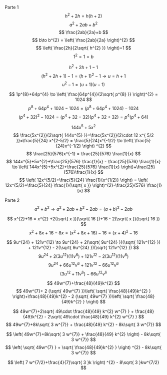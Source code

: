 
Parte 1
$$
h^{2} +2h = h(h+2)
$$
$$
a^{2}+2ab+b^{2}
$$
$$
\frac{2ab}{2a}=b
$$
$$
b\to b^{2} = \left( \frac{2ab}{2a} \right)^{2}
$$
$$
\left( \frac{2h}{2\sqrt{ h^{2} }} \right)=1
$$
$$
1^{2}=1 = b
$$

$$
h^{2}+2h +1 - 1
$$
$$
(h^{2}+2h +1) - 1 = (h+1)^{2}-1 \to u = h+1
$$
$$
u^{2}-1 = (u+1)(u-1)
$$



$$
1p^{8}+64p^{4} \to \left( \frac{64p^{4}}{2\sqrt{ p^{8} }} \right)^{2} = 1024
$$
$$
p^{8}+64p^{4}+1024 - 1024 = (p^{8}+64p^{4}+1024) - 1024
$$
$$
(p^{4}+32)^{2}-1024 = (p^{4}+32-32)(p^{4}+32+32)=p^{4}(p^{4}+64)
$$



$$
144x^{5}+5x^{2} 
$$
$$
\frac{5x^{2}}{2\sqrt{ 144x^{5} }}=\frac{5x^{2}}{2\cdot 12 x^{ 5/2 }}=\frac{5}{24} x^{2-5/2} = \frac{5}{24}x^{-1/2} \to \left( \frac{5}{24}x^{-1/2} \right) ^{2}
$$
$$
\frac{25}{576}x^{-1} = \frac{25}{576} \frac{1}{x} 
$$
$$
144x^{5}+5x^{2}+\frac{25}{576} \frac{1}{x}  - \frac{25}{576} \frac{1}{x} \to \left( 144x^{5}+5x^{2}+\frac{25}{576} \frac{1}{x} \right)+\frac{25}{576}\frac{1}{x}
$$
$$
\left( 12x^{5/2}+\frac{5}{24} \frac{1}{x^{1/2}} \right) = \left( 12x^{5/2}+\frac{5}{24} \frac{1}{\sqrt{ x }} \right)^{2}-\frac{25}{576} \frac{1}{x} 
$$



Parte 2
$$
a^{2} + b^{2} \to a^{2}+2ab + b^{2}- 2ab = (a+b)^{2}-2ab
$$

$$
x^{2}+16 = x^{2} +2(\sqrt{ x })(\sqrt{ 16 })+16 - 2(\sqrt{ x })(\sqrt{ 16 })
$$
$$
x^{2}+8x+16 -8x = (x^{2}+8x+16)-16 = (x+4)^{2}-16
$$


$$
9u^{24} + 121v^{12} \to 9u^{24} + 2(\sqrt{ 9u^{24} })(\sqrt{ 121v^{12} }) + 121v^{12} - 2(\sqrt{ 9u^{24} })(\sqrt{ 121v^{12} })
$$
$$
9u^{24} +2(3u^{12})(11v^{6})+ 121v^{12} - 2(3u^{12})(11v^{6})
$$
$$
9u^{24} +66u^{12}v^{6}+ 121v^{12} - 66u^{12}v^{6}
$$
$$
(3u^{12}+11v^{6})-66u^{12}v^{6}
$$


$$
49w^{7}+\frac{48}{49}k^{2}
$$
$$
49w^{7}+ 2 (\sqrt{ 49w^{7} })\left( \sqrt{ \frac{48}{49}k^{2} } \right)+\frac{48}{49}k^{2} -  2 (\sqrt{ 49w^{7} })\left( \sqrt{ \frac{48}{49}k^{2} } \right)
$$

$$
49w^{7}+2\sqrt{ 49\cdot \frac{48}{49} k^{2} w^{7} } + \frac{48}{49}k^{2}   - 2\sqrt{ 49\cdot \frac{48}{49} k^{2} w^{7} } 
$$
$$
49w^{7}+8k\sqrt{ 3 w^{7}} + \frac{48}{49} k^{2} - 8k\sqrt{ 3 w^{7}}
$$

$$
\left( 49w^{7}+8k\sqrt{ 3 w^{7}} + \frac{48}{49} k^{2} \right) - 8k\sqrt{ 3 w^{7}}
$$
$$
\left( \sqrt{ 49w^{7} } + \sqrt{ \frac{48}{49}k^{2} } \right) ^{2} - 8k\sqrt{ 3 w^{7}}
$$

$$
\left( 7 w^{7/2}+\frac{4}{7}\sqrt{ 3 }k \right) ^{2} - 8\sqrt{ 3 }kw^{7/2}
$$
